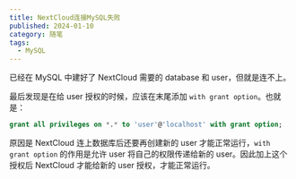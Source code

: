 ```yaml
---
title: NextCloud连接MySQL失败
published: 2024-01-10
category: 随笔
tags:
  - MySQL
---
```


已经在 MySQL 中建好了 NextCloud 需要的 database 和 user，但就是连不上。

最后发现是在给 user 授权的时候，应该在末尾添加 `with grant option`。也就是：

```sql
grant all privileges on *.* to 'user'@'localhost' with grant option;
```

原因是 NextCloud 连上数据库后还要再创建新的 user 才能正常运行，`with grant option` 的作用是允许 user 将自己的权限传递给新的 user。因此加上这个授权后 NextCloud 才能给新的 user 授权，才能正常运行。
